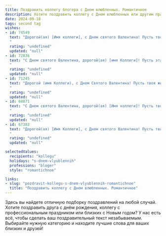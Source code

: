 ```yaml
---
title: Поздравить коллегу блогера с Днем влюбленных. Романтичное
description: Хотите поздравить коллегу с Днем влюбленных или другим праздником? Наш ИИ создаст незабываемое поздравление, а вы обязательно выделитесь среди других.  
date: 2024-09-18
tags: second tag
wishes:
- id: 74549
  text: "Дорогой(ая) [Имя коллеги], с Днем святого Валентина! Пусть твой блог искрит любовью и вдохновением, а твои читатели всегда с трепетом ждут твоих новых публикаций. Желаю тебе взаимной любви, ярких эмоций и  творческих успехов!
  "
  rating: "undefined"
  updated: "null"
- id: 72836
  text: "С Днем святого Валентина, дорогой(ая) [имя Коллеги]! Пусть эта романтическая атмосфера вдохновляет тебя на создание новых ярких и трогательных постов, которые затронут сердца твоих подписчиков.
  "
  rating: "undefined"
  updated: "null"
- id: 71245
  text: "Дорогой (имя Коллеги), с Днем Святого Валентина! Пусть твоя жизнь будет наполнена вдохновением, любовью и яркими красками, как твои блоги. ❤️
  "
  rating: "undefined"
  updated: "null"
- id: 68871
  text: "С Днем святого Валентина, дорогой(ая) [Имя коллеги]! Пусть твоя блогерская жизнь будет полна любви, вдохновения и невероятных историй, которые тронут сердца твоих читателей.
  "
  rating: "undefined"
  updated: "null"
- id: 67383
  text: "Дорогой(ая) [Имя Коллеги], с Днем святого Валентина! Пусть твоя жизнь будет такой же яркой и вдохновляющей, как твои блоги. Желаю тебе море любви, незабываемых моментов и, конечно же, новых творческих идей.
  "
  rating: "undefined"
  updated: "null"

selectedValues:
  recipients: "kollegu"
  holidays: "s-dnem-vlyublennih"
  professions: "bloger"
  style: "romantichnoe"

links:
- slug: "pozdravit-kollegu-s-dnem-vlyublennih-romantichnoe"
  title: "Поздравить коллегу с Днем влюбленных. Романтичное"
---
```


Здесь вы найдете отличную подборку поздравлений на любой случай. 
Хотите поздравить друга с днём рождения, коллегу с профессиональным праздником или близких с Новым годом? У нас есть всё, чтобы сделать ваш поздравительный текст незабываемым. Выбирайте нужную категорию и находите лучшие слова для ваших близких и друзей!
